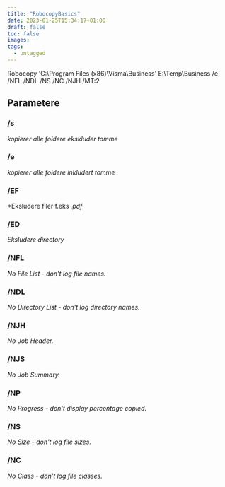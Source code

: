 ```yaml
---
title: "RobocopyBasics"
date: 2023-01-25T15:34:17+01:00
draft: false
toc: false
images:
tags:
  - untagged
---
```


Robocopy 'C:\Program Files (x86)\Visma\Business\' E:\Temp\Business /e /NFL /NDL /NS /NC /NJH /MT:2

## Parametere

### /s
*kopierer alle foldere ekskluder tomme*
### /e
*kopierer alle foldere inkludert tomme*
### /EF
*Eksludere filer f.eks *.pdf*
### /ED
*Eksludere directory*
### /NFL
*No File List - don't log file names.*
### /NDL
*No Directory List - don't log directory names.*
### /NJH
*No Job Header.*
### /NJS 
*No Job Summary.*
### /NP  
*No Progress - don't display percentage copied.*
### /NS  
*No Size - don't log file sizes.*
### /NC  
*No Class - don't log file classes.*



